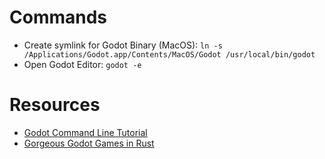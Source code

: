 # Commands
* Create symlink for Godot Binary (MacOS): `ln -s /Applications/Godot.app/Contents/MacOS/Godot /usr/local/bin/godot`
* Open Godot Editor: `godot -e`

# Resources
* [Godot Command Line Tutorial](https://docs.godotengine.org/en/3.1/getting_started/editor/command_line_tutorial.html)
* [Gorgeous Godot Games in Rust](https://medium.com/@recallsingularity/gorgeous-godot-games-in-rust-1867c56045e6)
